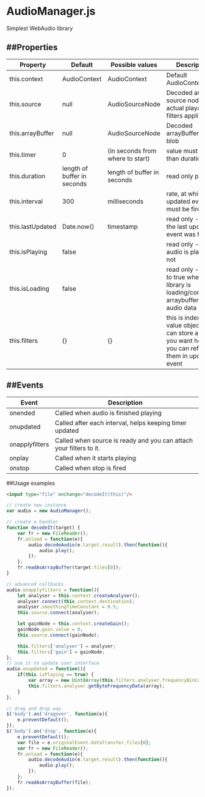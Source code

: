 # AudioManager.js
Simplest WebAudio library

##Properties
---

| Property | Default | Possible values | Description
|--|--|--|--|
|this.context | AudioContext | AudioContext | Default AudioContext |
|this.source | null | AudioSourceNode | Decoded audio source node, actual playable, filters applied |
|this.arrayBuffer | null | AudioSourceNode | Decoded arrayBuffer from blob |
| this.timer | 0 | (in seconds from where to start) | value must be less than duration | 
| this.duration | length of buffer in seconds | length of buffer in seconds | read only property |
| this.interval | 300 | milliseconds | rate, at which updated event must be fired |
| this.lastUpdated | Date.now() | timestamp |  read only - when the last updated event was fired |
| this.isPlaying | false |  | read only - tells if audio is playing or not |
| this.isLoading | false |  | read only - it goes to true when library is loading/converting arraybuffer to audio data|
| this.filters | {} | {} | this is indexed value object, you can store any filter you want here so, you can refer them in updated event |

##Events
---

| Event | Description |
|--|--|
|onended | Called when audio is finished playing |
|onupdated| Called after each interval, helps keeping timer updated |
|onapplyfilters| Called when source is ready and you can attach your filters to it. |
|onplay| Called when it starts playing |
|onstop| Called when stop is fired |

##Usage examples

```html
<input type="file" onchange="decodeIt(this)"/>
```

```javascript
// create new instance
var audio = new AudioManager();

// create a handler
function decodeIt(target) {
    var fr = new FileReader();
    fr.onload = function(e){
        audio.decodeAudio(e.target.result).then(function(){
            audio.play();
        });
    };
    fr.readAsArrayBuffer(target.files[0]);
}

// advanced callbacks
audio.onapplyfilters = function(){
    let analyser = this.context.createAnalyser();
    analyser.connect(this.context.destination);
    analyser.smoothingTimeConstant = 0.5;
    this.source.connect(analyser);

    let gainNode = this.context.createGain();
    gainNode.gain.value = 0;
    this.source.connect(gainNode);

    this.filters['analyser'] = analyser;
    this.filters['gain'] = gainNode;
};
// use it to update user interface
audio.onupdated = function(){
    if(this.isPlaying == true) {
        var array = new Uint8Array(this.filters.analyser.frequencyBinCount);
        this.filters.analyser.getByteFrequencyData(array);
    }
};

// drag and drop way
$('body').on('dragover', function(e){
    e.preventDefault();
});
$('body').on('drop', function(e){
    e.preventDefault();
    var file = e.originalEvent.dataTransfer.files[0];
    var fr = new FileReader();
    fr.onload = function(e){
        audio.decodeAudio(e.target.result).then(function(){
            audio.play();
        });
    };
    fr.readAsArrayBuffer(file);
});
```